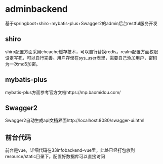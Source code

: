 # adminbackend
基于springboot+shiro+mybatis-plus+Swagger2的admin后台restful服务开发
##  shiro
shiro配置方面采用ehcache缓存技术，可以自行替换redis。realm配置方面权限设定写死，可以自行完善。用户存储在sys_user表里，需要自己添加用户，密码为一次md5加密。
##  mybatis-plus
mybatis-plus方面参考官方文档https://mp.baomidou.com/
##  Swagger2
Swagger2自动生成api文档界面http://localhost:8080/swagger-ui.html
##  前台代码
前台是vue，详细代码在33infobackend-vue里，此处已经打包放到resource/static目录下，配置好数据库可以直接访问
